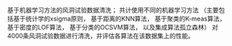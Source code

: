 基于机器学习方法的风洞试验数据清洗；
共计使用不同的机器学习方法
（主要包括基于统计学的xsigma原则，
基于距离的KNN算法，
基于聚类的K-meas算法，
基于密度的LOF算法，
基于分类的OCSVM算法，
以及集成算法孤立森林）
对4000条风洞试验数据进行清洗，并评估各算法在该数据集上的性能。
